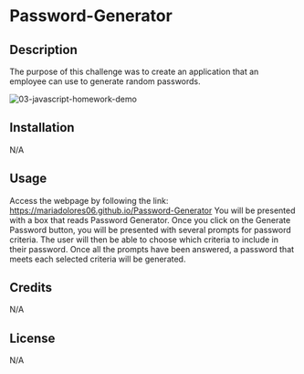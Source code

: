 # Password-Generator

## Description
The purpose of this challenge was to create an application that an employee can use to generate random passwords.

![03-javascript-homework-demo](https://user-images.githubusercontent.com/118150524/207767185-3bd452e3-d838-49a8-a8f4-7da1ff058caf.png)


## Installation
N/A

## Usage
Access the webpage by following the link: https://mariadolores06.github.io/Password-Generator 
You will be presented with a box that reads Password Generator. Once you click on the Generate Password button, you will be presented with several prompts for password criteria. The user will then be able to choose which criteria to include in their password. Once all the prompts have been answered, a password that meets each selected criteria will be generated. 

## Credits
N/A

## License
N/A
